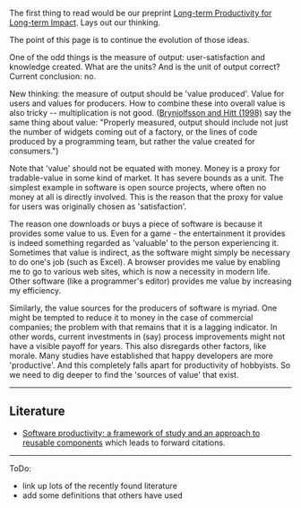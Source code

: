 The first thing to read would be our preprint [Long-term Productivity for Long-term Impact](https://arxiv.org/abs/2009.14015). Lays out our thinking.

The point of this page is to continue the evolution of those ideas.

One of the odd things is the measure of output: user-satisfaction and knowledge created. What are the units? And is the unit of output correct? Current conclusion: no.

New thinking: the measure of output should be 'value produced'. Value for users and values for producers. How to combine these into overall value is also tricky -- multiplication is not good.  ([Brynjolfsson and Hitt (1998)](https://www.researchgate.net/publication/262253744_Beyond_the_IT_Productivity_Paradox) say the same thing about value: "Properly measured, output should include not just the number of widgets coming out of a factory, or the lines of code produced by a programming team, but rather the value created for consumers.")

Note that 'value' should not be equated with money. Money is a proxy for tradable-value in some kind of market. It has severe bounds as a unit. The simplest example in software is open source projects, where often no money at all is directly involved. This is the reason that the proxy for value for users was originally chosen as 'satisfaction'.

The reason one downloads or buys a piece of software is because it provides some value to us. Even for a game - the entertainment it provides is indeed something regarded as 'valuable' to the person experiencing it. Sometimes that value is indirect, as the software might simply be necessary to do one's job (such as Excel). A browser provides me value by enabling me to go to various web sites, which is now a necessity in modern life. Other software (like a programmer's editor) provides me value by increasing my efficiency.

Similarly, the value sources for the producers of software is myriad. One might be tempted to reduce it to money in the case of commercial companies; the problem with that remains that it is a lagging indicator. In other words, current investments in (say) process improvements might not have a visible payoff for years. This also disregards other factors, like morale. Many studies have established  that happy developers are more 'productive'. And this completely falls apart for productivity of hobbyists. So we need to dig deeper to find the 'sources of value' that exist.


***

## Literature

- [Software productivity: a framework of study and an approach to reusable components](https://www.semanticscholar.org/paper/Software-productivity%3A-a-framework-of-study-and-an-Nunamaker-Chen/bdadeeac9d78a07788f4764f7b24a862fee581db) which leads to forward citations.
***

ToDo:
- link up lots of the recently found literature
- add some definitions that others have used